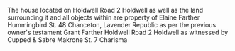 The house located on 
	Holdwell Road 2
	Holdwell
as well as the land surrounding it and all objects within are property of
	Elaine Farther
	Hummingbird St. 48
	Chanceton, Lavender Republic
as per the previous owner's testament
	Grant Farther
	Holdwell Road 2
	Holdwell
as witnessed by
	Cupped & Sabre
	Makrone St. 7
	Charisma
